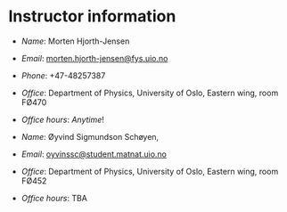 
# Instructor information

* _Name_: Morten Hjorth-Jensen
* _Email_: morten.hjorth-jensen@fys.uio.no
* _Phone_: +47-48257387
* _Office_: Department of Physics, University of Oslo, Eastern wing, room FØ470 
* _Office hours_: *Anytime*! 


* _Name_:  Øyvind Sigmundson Schøyen, 
* _Email_: oyvinssc@student.matnat.uio.no 	 
* _Office_: Department of Physics, University of Oslo, Eastern wing, room FØ452
* _Office hours_: TBA

